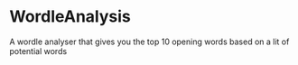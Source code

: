 # WordleAnalysis
A wordle analyser that gives you the top 10 opening words based on a lit of potential words
